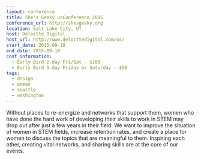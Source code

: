 ```yaml
---
layout: conference
title: She's Geeky unConference 2015
conference_url: http://shesgeeky.org
location: Salt Lake City, UT
host: Deloitte Digital
host_url: http://www.deloittedigital.com/us/
start_date: 2015-09-18
end_date: 2015-09-19
cost_information:
  - Early Bird 2-day Fri/Sat - $100
  - Early Bird 1-day Friday or Saturday - $50
tags:
  - design
  - women
  - seattle
  - washington
---
```


Without places to re-energize and networks that support them, women who have done the hard work of developing their skills to work in STEM may drop out after just a few years in their field. We want to improve the situation of women in STEM fields, increase retention rates, and create a place for women to discuss the topics that are meaningful to them. Inspiring each other, creating vital networks, and sharing skills are at the core of our events.
